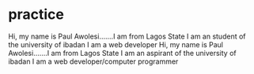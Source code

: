 # practice
Hi, my name is Paul Awolesi.......I am from Lagos State
I am an student of the university of ibadan
I am a web developer
Hi, my name is Paul Awolesi.......I am from Lagos State I am an aspirant of the university of ibadan I am a web developer/computer programmer

